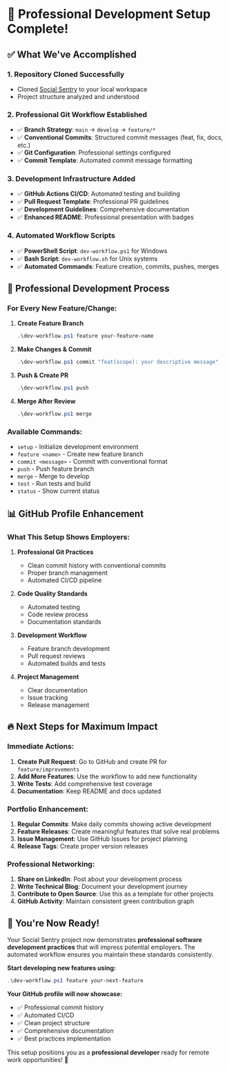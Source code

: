 # 🚀 Professional Development Setup Complete!

## ✅ What We've Accomplished

### 1. **Repository Cloned Successfully**
- Cloned [Social Sentry](https://github.com/mkshaonexe/Social_Sentry.git) to your local workspace
- Project structure analyzed and understood

### 2. **Professional Git Workflow Established**
- ✅ **Branch Strategy**: `main` → `develop` → `feature/*`
- ✅ **Conventional Commits**: Structured commit messages (feat, fix, docs, etc.)
- ✅ **Git Configuration**: Professional settings configured
- ✅ **Commit Template**: Automated commit message formatting

### 3. **Development Infrastructure Added**
- ✅ **GitHub Actions CI/CD**: Automated testing and building
- ✅ **Pull Request Template**: Professional PR guidelines
- ✅ **Development Guidelines**: Comprehensive documentation
- ✅ **Enhanced README**: Professional presentation with badges

### 4. **Automated Workflow Scripts**
- ✅ **PowerShell Script**: `dev-workflow.ps1` for Windows
- ✅ **Bash Script**: `dev-workflow.sh` for Unix systems
- ✅ **Automated Commands**: Feature creation, commits, pushes, merges

## 🎯 Professional Development Process

### **For Every New Feature/Change:**

1. **Create Feature Branch**
   ```powershell
   .\dev-workflow.ps1 feature your-feature-name
   ```

2. **Make Changes & Commit**
   ```powershell
   .\dev-workflow.ps1 commit "feat(scope): your descriptive message"
   ```

3. **Push & Create PR**
   ```powershell
   .\dev-workflow.ps1 push
   ```

4. **Merge After Review**
   ```powershell
   .\dev-workflow.ps1 merge
   ```

### **Available Commands:**
- `setup` - Initialize development environment
- `feature <name>` - Create new feature branch
- `commit <message>` - Commit with conventional format
- `push` - Push feature branch
- `merge` - Merge to develop
- `test` - Run tests and build
- `status` - Show current status

## 📊 GitHub Profile Enhancement

### **What This Setup Shows Employers:**

1. **Professional Git Practices**
   - Clean commit history with conventional commits
   - Proper branch management
   - Automated CI/CD pipeline

2. **Code Quality Standards**
   - Automated testing
   - Code review process
   - Documentation standards

3. **Development Workflow**
   - Feature branch development
   - Pull request reviews
   - Automated builds and tests

4. **Project Management**
   - Clear documentation
   - Issue tracking
   - Release management

## 🔥 Next Steps for Maximum Impact

### **Immediate Actions:**
1. **Create Pull Request**: Go to GitHub and create PR for `feature/improvements`
2. **Add More Features**: Use the workflow to add new functionality
3. **Write Tests**: Add comprehensive test coverage
4. **Documentation**: Keep README and docs updated

### **Portfolio Enhancement:**
1. **Regular Commits**: Make daily commits showing active development
2. **Feature Releases**: Create meaningful features that solve real problems
3. **Issue Management**: Use GitHub Issues for project planning
4. **Release Tags**: Create proper version releases

### **Professional Networking:**
1. **Share on LinkedIn**: Post about your development process
2. **Write Technical Blog**: Document your development journey
3. **Contribute to Open Source**: Use this as a template for other projects
4. **GitHub Activity**: Maintain consistent green contribution graph

## 🎉 You're Now Ready!

Your Social Sentry project now demonstrates **professional software development practices** that will impress potential employers. The automated workflow ensures you maintain these standards consistently.

**Start developing new features using:**
```powershell
.\dev-workflow.ps1 feature your-next-feature
```

**Your GitHub profile will now showcase:**
- ✅ Professional commit history
- ✅ Automated CI/CD
- ✅ Clean project structure
- ✅ Comprehensive documentation
- ✅ Best practices implementation

This setup positions you as a **professional developer** ready for remote work opportunities! 🚀
